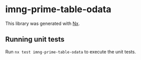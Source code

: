 # imng-prime-table-odata

This library was generated with [Nx](https://nx.dev).

## Running unit tests

Run `nx test imng-prime-table-odata` to execute the unit tests.
